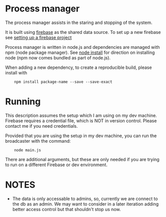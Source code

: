 # Process manager

The process manager assists in the staring and stopping of the system.

It is built using [firebase](https://console.firebase.google.com/) as the shared
data source.  To set up a new firebase see [setting up a firebase
project](https://firebase.google.com/docs/server/setup)

Process manager is written in node.js and dependencies are managed with npm
(node package manager).  See [node install](https://nodejs.org/en/) for
direction on installing node (npm now comes bundled as part of node.js).

When adding a new dependency, to create a reproducible build, please install
with

```
    npm install package-name --save --save-exact
```

# Running

This description assumes the setup which I am using on my dev machine.  Firebase
requires a credential file, which is NOT in version control.  Please contact me
if you need credentials.

Provided that you are using the setup in my dev machine, you can run the
broadcaster with the command:
```
    node main.js
```

There are additional arguments, but these are only needed if you are trying to
run on a different Firebase or dev environment.

# NOTES
* The data is only accessable to admins, so, currently we are connect to the
db as an admin.  We may want to consider in a later iteration adding better
access control but that shouldn't stop us now.

